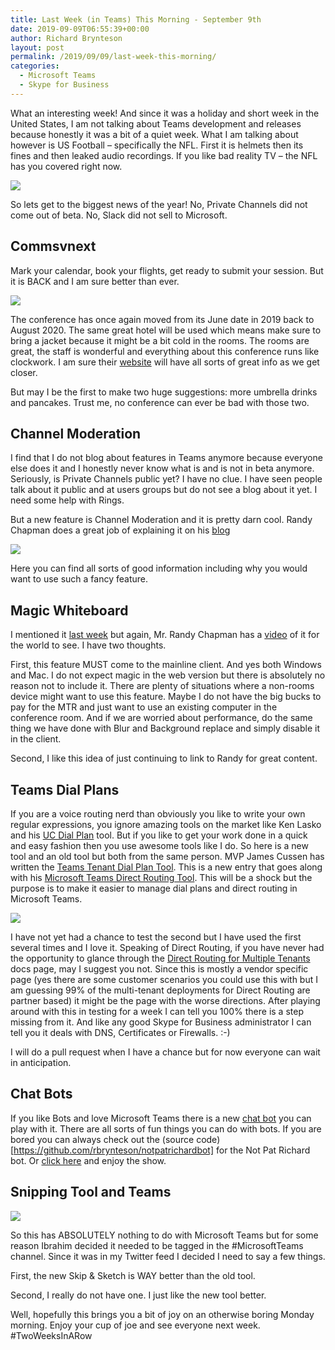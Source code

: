 ```yaml
---
title: Last Week (in Teams) This Morning - September 9th
date: 2019-09-09T06:55:39+00:00
author: Richard Brynteson
layout: post
permalink: /2019/09/09/last-week-this-morning/
categories:
  - Microsoft Teams
  - Skype for Business
---
```


What an interesting week!  And since it was a holiday and short week in the United States, I am not talking about Teams development and releases because honestly it was a bit of a quiet week.  What I am talking about however is US Football – specifically the NFL.  First it is helmets then its fines and then leaked audio recordings.  If you like bad reality TV – the NFL has you covered right now.

<img src="https://theargylemvp.com/assets/images/lwtm.png" />

So lets get to the biggest news of the year!  No, Private Channels did not come out of beta.  No, Slack did not sell to Microsoft.  

## Commsvnext

Mark your calendar, book your flights, get ready to submit your session.  But it is BACK and I am sure better than ever.

<img src="https://theargylemvp.com/assets/images/09092019-01.png" />

The conference has once again moved from its June date in 2019 back to August 2020.  The same great hotel will be used which means make sure to bring a jacket because it might be a bit cold in the rooms.  The rooms are great, the staff is wonderful and everything about this conference runs like clockwork.  I am sure their [website](https://commsvnext.com/) will have all sorts of great info as we get closer.  

But may I be the first to make two huge suggestions: more umbrella drinks and pancakes.  Trust me, no conference can ever be bad with those two.

## Channel Moderation

I find that I do not blog about features in Teams anymore because everyone else does it and I honestly never know what is and is not in beta anymore.  Seriously, is Private Channels public yet?  I have no clue.  I have seen people talk about it public and at users groups but do not see a blog about it yet.  I need some help with Rings.

But a new feature is Channel Moderation and it is pretty darn cool.  Randy Chapman does a great job of explaining it on his [blog](https://ucstatus.com/2019/09/03/microsoft-teams-channel-moderation-is-here/amp/?__twitter_impression=true)

<img src="https://ucstatushome.files.wordpress.com/2019/09/teams-channel-moderation-07.jpg" />

Here you can find all sorts of good information including why you would want to use such a fancy feature.

## Magic Whiteboard

I mentioned it [last week](https://theargylemvp.com/2019/09/03/last-week-this-morning/) but again, Mr. Randy Chapman has a [video](https://ucstatus.com/2019/09/06/microsoft-teams-room-content-camera-is-here/) of it for the world to see.  I have two thoughts.

First, this feature MUST come to the mainline client.  And yes both Windows and Mac.  I do not expect magic in the web version but there is absolutely no reason not to include it.  There are plenty of situations where a non-rooms device might want to use this feature.  Maybe I do not have the big bucks to pay for the MTR and just want to use an existing computer in the conference room.  And if we are worried about performance, do the same thing we have done with Blur and Background replace and simply disable it in the client.

Second, I like this idea of just continuing to link to Randy for great content. 

## Teams Dial Plans

If you are a voice routing nerd than obviously you like to write your own regular expressions, you ignore amazing tools on the market like Ken Lasko and his [UC Dial Plan](https://www.ucdialplans.com/) tool.  But if you like to get your work done in a quick and easy fashion then you use awesome tools like I do.  So here is a new tool and an old tool but both from the same person.  MVP James Cussen has written the [Teams Tenant Dial Plan Tool](https://www.myskypelab.com/2019/09/teams-tenant-dial-plan-tool.html?m=1).  This is a new entry that goes along with his [Microsoft Teams Direct Routing Tool](https://www.myskypelab.com/2019/02/microsoft-teams-direct-routing-tool.html).  This will be a shock but the purpose is to make it easier to manage dial plans and direct routing in Microsoft Teams.

<img src="https://1.bp.blogspot.com/-LaiHNW4oVPI/XW38be0kMqI/AAAAAAAAA-o/aao2pcYf1IMBGcg2ShSp1cBJ9f8RuS2uACLcBGAs/s640/TeamsTenantDialPlanEditorv1.00.png" />

I have not yet had a chance to test the second but I have used the first several times and I love it.  Speaking of Direct Routing, if you have never had the opportunity to glance through the [Direct Routing for Multiple Tenants](https://docs.microsoft.com/en-us/MicrosoftTeams/direct-routing-sbc-multiple-tenants) docs page, may I suggest you not.  Since this is mostly a vendor specific page (yes there are some customer scenarios you could use this with but I am guessing 99% of the multi-tenant deployments for Direct Routing are partner based) it might be the page with the worse directions.  After playing around with this in testing for a week I can tell you 100% there is a step missing from it. And like any good Skype for Business administrator I can tell you it deals with DNS, Certificates or Firewalls.  :-)

I will do a pull request when I have a chance but for now everyone can wait in anticipation.

## Chat Bots

If you like Bots and love Microsoft Teams there is a new [chat bot](https://techcommunity.microsoft.com/t5/Microsoft-Teams-Blog/Modernize-employee-experience-with-this-no-code-chatbot-in-Teams/ba-p/839641) you can play with it.  There are all sorts of fun things you can do with bots.  If you are bored you can always check out the (source code)[https://github.com/rbrynteson/notpatrichardbot] for the Not Pat Richard bot.  Or [click here](https://webchat.botframework.com/embed/notpatrichardbot?s=bdc2X-eIDrk.KloAjSYGnUDPgrCkgYycbpJuAgBIv_KRaSIwTdUFvyM) and enjoy the show.

## Snipping Tool and Teams

<img src="https://theargylemvp.com/assets/images/09092019-02.png" />

So this has ABSOLUTELY nothing to do with Microsoft Teams but for some reason Ibrahim decided it needed to be tagged in the #MicrosoftTeams channel.  Since it was in my Twitter feed I decided I need to say a few things.  

First, the new Skip & Sketch is WAY better than the old tool.

Second, I really do not have one.  I just like the new tool better.

Well, hopefully this brings you a bit of joy on an otherwise boring Monday morning.  Enjoy your cup of joe and see everyone next week.  #TwoWeeksInARow

